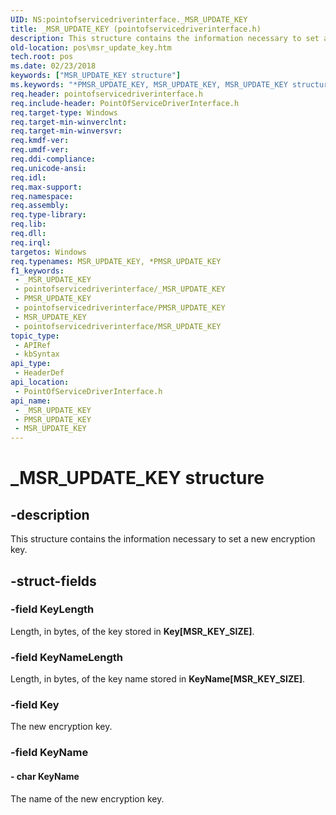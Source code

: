 ```yaml
---
UID: NS:pointofservicedriverinterface._MSR_UPDATE_KEY
title: _MSR_UPDATE_KEY (pointofservicedriverinterface.h)
description: This structure contains the information necessary to set a new encryption key.
old-location: pos\msr_update_key.htm
tech.root: pos
ms.date: 02/23/2018
keywords: ["MSR_UPDATE_KEY structure"]
ms.keywords: "*PMSR_UPDATE_KEY, MSR_UPDATE_KEY, MSR_UPDATE_KEY structure, PMSR_UPDATE_KEY, PMSR_UPDATE_KEY structure pointer, _MSR_UPDATE_KEY, pointofservicedriverinterface/MSR_UPDATE_KEY, pointofservicedriverinterface/PMSR_UPDATE_KEY, pos.msr_update_key"
req.header: pointofservicedriverinterface.h
req.include-header: PointOfServiceDriverInterface.h
req.target-type: Windows
req.target-min-winverclnt: 
req.target-min-winversvr: 
req.kmdf-ver: 
req.umdf-ver: 
req.ddi-compliance: 
req.unicode-ansi: 
req.idl: 
req.max-support: 
req.namespace: 
req.assembly: 
req.type-library: 
req.lib: 
req.dll: 
req.irql: 
targetos: Windows
req.typenames: MSR_UPDATE_KEY, *PMSR_UPDATE_KEY
f1_keywords:
 - _MSR_UPDATE_KEY
 - pointofservicedriverinterface/_MSR_UPDATE_KEY
 - PMSR_UPDATE_KEY
 - pointofservicedriverinterface/PMSR_UPDATE_KEY
 - MSR_UPDATE_KEY
 - pointofservicedriverinterface/MSR_UPDATE_KEY
topic_type:
 - APIRef
 - kbSyntax
api_type:
 - HeaderDef
api_location:
 - PointOfServiceDriverInterface.h
api_name:
 - _MSR_UPDATE_KEY
 - PMSR_UPDATE_KEY
 - MSR_UPDATE_KEY
---
```


# _MSR_UPDATE_KEY structure


## -description

This structure contains the information necessary to set a new encryption key.

## -struct-fields

### -field KeyLength

Length, in bytes, of the key stored in **Key[MSR_KEY_SIZE]**.

### -field KeyNameLength

Length, in bytes, of the key name stored in **KeyName[MSR_KEY_SIZE]**.

### -field Key

The new encryption key.

### -field KeyName

 




#### - char KeyName

The name of the new encryption key.

